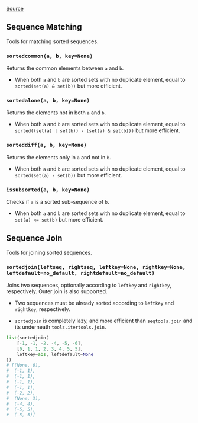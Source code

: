 [Source](https://github.com/chuanconggao/extratools/blob/master/extratools/sortedtools.py)

## Sequence Matching

Tools for matching sorted sequences.

### `sortedcommon(a, b, key=None)`

Returns the common elements between `a` and `b`.

- When both `a` and `b` are sorted sets with no duplicate element, equal to `sorted(set(a) & set(b))` but more efficient.

### `sortedalone(a, b, key=None)`

Returns the elements not in both `a` and `b`.

- When both `a` and `b` are sorted sets with no duplicate element, equal to `sorted((set(a) | set(b)) - (set(a) & set(b)))` but more efficient.

### `sorteddiff(a, b, key=None)`

Returns the elements only in `a` and not in `b`.

- When both `a` and `b` are sorted sets with no duplicate element, equal to `sorted(set(a) - set(b))` but more efficient.

### `issubsorted(a, b, key=None)`

Checks if `a` is a sorted sub-sequence of `b`.

- When both `a` and `b` are sorted sets with no duplicate element, equal to `set(a) <= set(b)` but more efficient.

## Sequence Join

Tools for joining sorted sequences.

### `sortedjoin(leftseq, rightseq, leftkey=None, rightkey=None, leftdefault=no_default, rightdefault=no_default)`

Joins two sequences, optionally according to `leftkey` and `rightkey`, respectively. Outer join is also supported.

- Two sequences must be already sorted according to `leftkey` and `rightkey`, respectively.

- `sortedjoin` is completely lazy, and more efficient than `seqtools.join` and its underneath `toolz.itertools.join`.

``` python
list(sortedjoin(
    [-1, -1, -2, -4, -5, -6],
    [0, 1, 1, 2, 3, 4, 5, 5],
    leftkey=abs, leftdefault=None
))
# [(None, 0),
#  (-1, 1),
#  (-1, 1),
#  (-1, 1),
#  (-1, 1),
#  (-2, 2),
#  (None, 3),
#  (-4, 4),
#  (-5, 5),
#  (-5, 5)]
```
